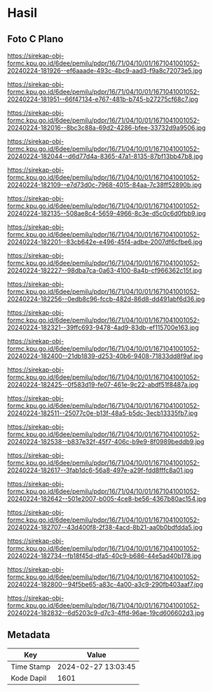 # Hasil

## Foto C Plano

https://sirekap-obj-formc.kpu.go.id/6dee/pemilu/pdpr/16/71/04/10/01/1671041001052-20240224-181926--ef6aaade-493c-4bc9-aad3-f9a8c72073e5.jpg

https://sirekap-obj-formc.kpu.go.id/6dee/pemilu/pdpr/16/71/04/10/01/1671041001052-20240224-181951--66f47134-e767-481b-b745-b27275cf68c7.jpg

https://sirekap-obj-formc.kpu.go.id/6dee/pemilu/pdpr/16/71/04/10/01/1671041001052-20240224-182016--8bc3c88a-69d2-4286-bfee-33732d9a9506.jpg

https://sirekap-obj-formc.kpu.go.id/6dee/pemilu/pdpr/16/71/04/10/01/1671041001052-20240224-182044--d6d77d4a-8365-47a1-8135-87bf13bb47b8.jpg

https://sirekap-obj-formc.kpu.go.id/6dee/pemilu/pdpr/16/71/04/10/01/1671041001052-20240224-182109--e7d73d0c-7968-4015-84aa-7c38ff52890b.jpg

https://sirekap-obj-formc.kpu.go.id/6dee/pemilu/pdpr/16/71/04/10/01/1671041001052-20240224-182135--508ae8c4-5659-4966-8c3e-d5c0c6d0fbb9.jpg

https://sirekap-obj-formc.kpu.go.id/6dee/pemilu/pdpr/16/71/04/10/01/1671041001052-20240224-182201--83cb642e-e496-45f4-adbe-2007df6cfbe6.jpg

https://sirekap-obj-formc.kpu.go.id/6dee/pemilu/pdpr/16/71/04/10/01/1671041001052-20240224-182227--98dba7ca-0a63-4100-8a4b-cf966362c15f.jpg

https://sirekap-obj-formc.kpu.go.id/6dee/pemilu/pdpr/16/71/04/10/01/1671041001052-20240224-182256--0edb8c96-fccb-482d-86d8-dd491abf6d36.jpg

https://sirekap-obj-formc.kpu.go.id/6dee/pemilu/pdpr/16/71/04/10/01/1671041001052-20240224-182321--39ffc693-9478-4ad9-83db-ef115700e163.jpg

https://sirekap-obj-formc.kpu.go.id/6dee/pemilu/pdpr/16/71/04/10/01/1671041001052-20240224-182400--21db1839-d253-40b6-9408-71833dd8f9af.jpg

https://sirekap-obj-formc.kpu.go.id/6dee/pemilu/pdpr/16/71/04/10/01/1671041001052-20240224-182425--0f583d19-fe07-461e-9c22-abdf51f8487a.jpg

https://sirekap-obj-formc.kpu.go.id/6dee/pemilu/pdpr/16/71/04/10/01/1671041001052-20240224-182511--25077c0e-b13f-48a5-b5dc-3ecb13335fb7.jpg

https://sirekap-obj-formc.kpu.go.id/6dee/pemilu/pdpr/16/71/04/10/01/1671041001052-20240224-182538--b837e32f-45f7-406c-b9e9-8f0989beddb9.jpg

https://sirekap-obj-formc.kpu.go.id/6dee/pemilu/pdpr/16/71/04/10/01/1671041001052-20240224-182617--3fab1dc6-56a8-497e-a29f-fdd8fffc8a01.jpg

https://sirekap-obj-formc.kpu.go.id/6dee/pemilu/pdpr/16/71/04/10/01/1671041001052-20240224-182642--501e2007-b005-4ce8-be56-4367b80ac154.jpg

https://sirekap-obj-formc.kpu.go.id/6dee/pemilu/pdpr/16/71/04/10/01/1671041001052-20240224-182707--43d400f8-2f38-4acd-8b21-aa0b0bdfdda5.jpg

https://sirekap-obj-formc.kpu.go.id/6dee/pemilu/pdpr/16/71/04/10/01/1671041001052-20240224-182734--fb18f45d-dfa5-40c9-b686-44e5ad40b178.jpg

https://sirekap-obj-formc.kpu.go.id/6dee/pemilu/pdpr/16/71/04/10/01/1671041001052-20240224-182800--94f5be65-a83c-4a00-a3c9-290fb403aaf7.jpg

https://sirekap-obj-formc.kpu.go.id/6dee/pemilu/pdpr/16/71/04/10/01/1671041001052-20240224-182832--6d5203c9-d7c3-4ffd-96ae-19cd606602d3.jpg


## Metadata

| Key        | Value               |
| ---------- | ------------------- |
| Time Stamp | 2024-02-27 13:03:45 |
| Kode Dapil | 1601                |



